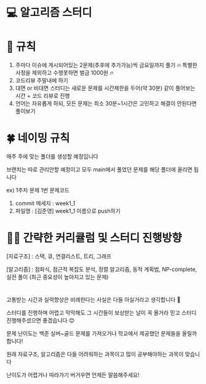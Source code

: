 # 💻 알고리즘 스터디

# 📎 규칙

1. 주마다 이슈에 게시되어있는 2문제(추후에 추가가능)씩 금요일까지 풀기 🔥 특별한 사정을 제외하고 수행못하면 벌금 1000원 🔥
2. 코드리뷰 주말내에 하기
3. 대면 or 비대면 스터디는 새로운 문제를 시간제한을 두어(약 30분) 같이 풀어보는 시간 + 코드 리뷰로 진행
4. 언어는 자유롭게 하되, 모든 문제는 최소 30분~1시간은 고민하고 해결이 안된다면 풀이보기

# 🍀 네이밍 규칙

매주 주에 맞는 폴더를 생성할 예정입니다

브랜치는 따로 관리안할 예정이고 모두 main에서 풀었던 문제를 해당 폴더에 올리면 됩니다

ex) 1주차 문제 1번 문제코드
1. commit 메세지 : week1_1
2. 파일명 : [김준영] week1_1 이름으로 push하기

# 🏃🏻 간략한 커리큘럼 및 스터디 진행방향

[자료구조] : 스택, 큐, 연결리스트, 트리, 그래프

[알고리즘] : 점화식, 점근적 복잡도 분석, 정렬 알고리즘, 동적 계획법, NP-complete, 실전 풀이 (최근 중요성이 높아지고 있는 문제)
# 

고통받는 시간과 실력향상은 비례한다는 사실은 다들 아실거라고 생각합니다 🥲

스터디를 진행하며 어렵고 막막해도 그 시간들이 보상받는 날이 꼭 올거라 믿고 스터디 진행해주셨으면 좋겠습니다 😊

문제 난이도는 백준 실버~골드 문제를 가져오거나 학교에서 제공했던 문제들을 올릴까 합니다!

원래 자료구조, 알고리즘은 다들 어려워하는 과목이고 많이 공부해야하는 과목이 맞습니다

난이도가 어렵거나 따라가기 버거우면 언제든 말씀해주세요!


